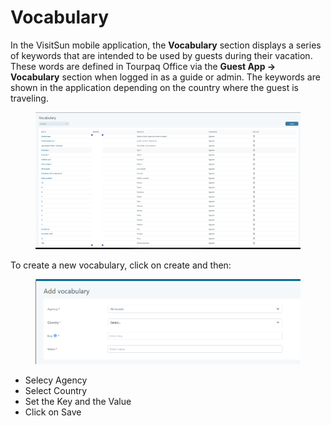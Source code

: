 # Vocabulary

In the VisitSun mobile application, the **Vocabulary** section displays a series of keywords that are intended to be used by guests during their vacation. These words are defined in Tourpaq Office via the **Guest App -> Vocabulary** section when logged in as a guide or admin. The keywords are shown in the application depending on the country where the guest is traveling.

<figure><img src=".gitbook/assets/image (15).png" alt=""><figcaption></figcaption></figure>

To create a new vocabulary, click on create and then:

<figure><img src=".gitbook/assets/image (10) (1) (1) (1).png" alt=""><figcaption></figcaption></figure>

* Selecy Agency
* Select Country
* Set the Key and the Value
* Click on Save
